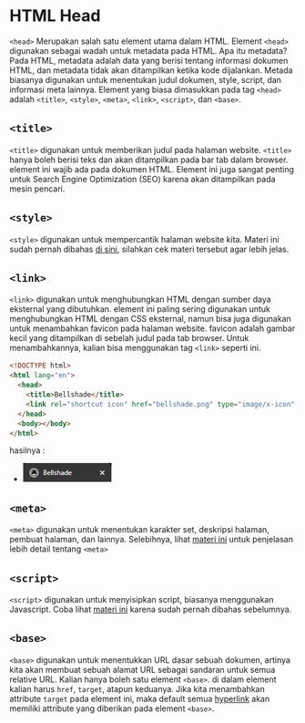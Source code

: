 # HTML Head

`<head>` Merupakan salah satu element utama dalam HTML. Element `<head>` digunakan sebagai wadah untuk metadata
pada HTML. Apa itu metadata? Pada HTML, metadata adalah data yang berisi tentang informasi dokumen HTML,
dan metadata tidak akan ditampilkan ketika kode dijalankan. Metada biasanya digunakan untuk menentukan judul dokumen,
style, script, dan informasi meta lainnya. Element yang biasa dimasukkan pada tag `<head>` adalah
`<title>`, `<style>`, `<meta>`, `<link>`, `<script>`, dan `<base>`.

## `<title>`

`<title>` digunakan untuk memberikan judul pada halaman website. `<title>` hanya boleh berisi teks dan
akan ditampilkan pada bar tab dalam browser. element ini wajib ada pada dokumen HTML. Element ini
juga sangat penting untuk Search Engine Optimization (SEO) karena akan ditampilkan pada mesin pencari.

## `<style>`

`<style>` digunakan untuk mempercantik halaman website kita. Materi ini sudah pernah dibahas [di sini](https://github.com/bellshade/HTML-CSS/tree/main/HTML/008%20HTML%20Style), silahkan cek materi tersebut agar lebih jelas.

## `<link>`

`<link>` digunakan untuk menghubungkan HTML dengan sumber daya eksternal yang dibutuhkan. element ini paling sering
digunakan untuk menghubungkan HTML dengan CSS eksternal, namun bisa juga digunakan untuk menambahkan favicon pada
halaman website. favicon adalah gambar kecil yang ditampilkan di sebelah judul pada tab browser. Untuk menambahkannya,
kalian bisa menggunakan tag `<link>` seperti ini.

```html
<!DOCTYPE html>
<html lang="en">
  <head>
    <title>Bellshade</title>
    <link rel="shortcut icon" href="bellshade.png" type="image/x-icon" />
  </head>
  <body></body>
</html>
```

hasilnya :

- ![Hasil favicon](img/favicon.png)

## `<meta>`

`<meta>` digunakan untuk menentukan karakter set, deskripsi halaman, pembuat halaman, dan lainnya. Selebihnya,
lihat [materi ini](https://github.com/bellshade/HTML-CSS/tree/main/HTML/008%20HTML%20Style) untuk penjelasan lebih detail tentang `<meta>`

## `<script>`

`<script>` digunakan untuk menyisipkan script, biasanya menggunakan Javascript. Coba lihat [materi ini](https://github.com/bellshade/HTML-CSS/tree/main/HTML/008%20HTML%20Style) karena sudah pernah dibahas sebelumnya.

## `<base>`

`<base>` digunakan untuk menentukkan URL dasar sebuah dokumen, artinya kita akan membuat sebuah alamat URL
sebagai sandaran untuk semua relative URL. Kalian hanya boleh satu element `<base>`. di dalam element kalian
harus `href`, `target`, atapun keduanya. Jika kita menambahkan attribute `target` pada element ini, maka
default semua [hyperlink](https://github.com/bellshade/HTML-CSS/tree/main/HTML/008%20HTML%20Style) akan memiliki
attribute yang diberikan pada element `<base>`.
